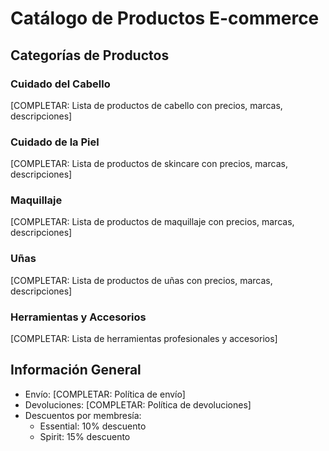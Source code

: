 # Catálogo de Productos E-commerce

## Categorías de Productos

### Cuidado del Cabello
[COMPLETAR: Lista de productos de cabello con precios, marcas, descripciones]

### Cuidado de la Piel
[COMPLETAR: Lista de productos de skincare con precios, marcas, descripciones]

### Maquillaje
[COMPLETAR: Lista de productos de maquillaje con precios, marcas, descripciones]

### Uñas
[COMPLETAR: Lista de productos de uñas con precios, marcas, descripciones]

### Herramientas y Accesorios
[COMPLETAR: Lista de herramientas profesionales y accesorios]

## Información General
- Envío: [COMPLETAR: Política de envío]
- Devoluciones: [COMPLETAR: Política de devoluciones]
- Descuentos por membresía:
  - Essential: 10% descuento
  - Spirit: 15% descuento
